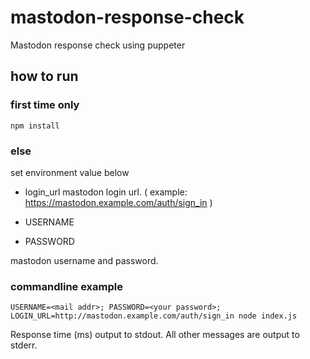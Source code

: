 # mastodon-response-check
Mastodon response check using puppeter

## how to run

### first time only 

```
npm install
```

### else

set environment value below

* login_url
mastodon login url. ( example: https://mastodon.example.com/auth/sign_in )

* USERNAME
* PASSWORD

mastodon username and password.

### commandline example

```
USERNAME=<mail addr>; PASSWORD=<your password>; LOGIN_URL=http://mastodon.example.com/auth/sign_in node index.js
```

Response time (ms) output to stdout.
All other messages are output to stderr.